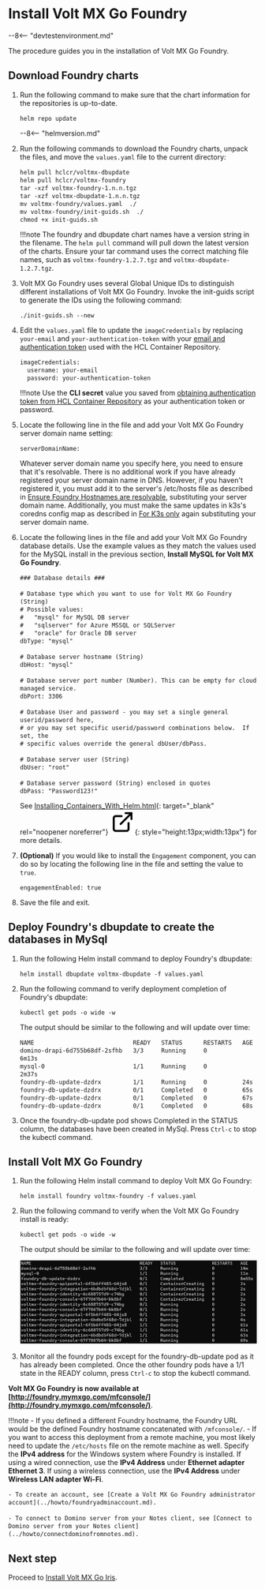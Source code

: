 # Install Volt MX Go Foundry

--8<-- "devtestenvironment.md"

The procedure guides you in the installation of Volt MX Go Foundry. 

<!--
The procedures vary depending on the Volt MX Go release version that you are using. 

## For Volt MX Go v2.1

The procedures are applicable for Volt MX Go v2.1 as only the `voltmx-foundry` helm chart is used for Volt MX Go Foundry installation. 

### 1. Download Foundry charts

1. Run the following command to make sure that the chart information for the repositories is up-to-date.

    ```
    helm repo update
    ```

    --8<-- "helmversion.md"

2. Run the following command to download the Foundry chart, unpack the files, and move the `values.yaml` file to the current directory:

    ```
    helm pull hclcr/voltmx-foundry
    tar -xzf voltmx-foundry-1.n.n.tgz
    mv voltmx-foundry/values.yaml  ./
    mv voltmx-foundry/init-guids.sh  ./
    chmod +x init-guids.sh
    ```
    !!!note
        The chart name has a version string in the filename. The `helm pull` command will pull down the latest version of the chart. Ensure your tar command uses the correct matching file name, such as `voltmx-foundry-1.2.7.tgz`.


3. Volt MX Go Foundry uses several Global Unique IDs to distinguish different installations of Volt MX Go Foundry. Invoke the init-guids script to generate the IDs using the following command:
    ```
    ./init-guids.sh --new
    ```

4. Edit the `values.yaml` file to update the `imageCredentials` by replacing `your-email` and   `your-authentication-token` with your [email and authentication token](obtainauthenticationtoken.md) used with the HCL Container Repository.

    ```{ .yaml .no-copy }
    imageCredentials:
      username: your-email
      password: your-authentication-token
    ```

    !!!note
        Use the **CLI secret** value you saved from [obtaining authentication token from HCL Container Repository](obtainauthenticationtoken.md) as your authentication token or password.

5. Locate the following line in the file and add your Volt MX Go Foundry server domain name setting:

    ```{ .yaml .no-copy }
    serverDomainName:
    ```

    Whatever server domain name you specify here, you need to ensure that it's resolvable. There is no additional work if you have already registered your server domain name in DNS. However, if you haven't registered it, you must add it to the server's /etc/hosts file as described in [Ensure Foundry Hostnames are resolvable](prereqindex.md#for-first-time-installation-of-volt-mx-go), substituting your server domain name. Additionally, you must make the same updates in k3s's coredns config map as described in [For K3s only](prereqindex.md#for-first-time-installation-of-volt-mx-go) again substituting your server domain name.

6. Locate the following lines in the file and add your Volt MX Go Foundry database details. Use the example values as they match the values used for the MySQL install in the previous section, **Install MySQL for Volt MX Go Foundry**.

    ```{ .yaml .no-copy }
    ### Database details ###

    # Database type which you want to use for Volt MX Go Foundry (String)
    # Possible values:
    #   "mysql" for MySQL DB server
    #   "sqlserver" for Azure MSSQL or SQLServer
    #   "oracle" for Oracle DB server
    dbType: "mysql"

    # Database server hostname (String)
    dbHost: "mysql"

    # Database server port number (Number). This can be empty for cloud managed service.
    dbPort: 3306

    # Database User and password - you may set a single general userid/password here,
    # or you may set specific userid/password combinations below.  If set, the
    # specific values override the general dbUser/dbPass.

    # Database server user (String)
    dbUser: "root"

    # Database server password (String) enclosed in quotes
    dbPass: "Password123!"
    ```
    
    See [Installing_Containers_With_Helm.html](https://opensource.hcltechsw.com/volt-mx-docs/95/docs/documentation/Foundry/voltmxfoundry_containers_helm/Content/Installing_Containers_With_Helm.html)
    for more details.

7. **(Optional)** If you would like to install the `Engagement` component, you can do so by locating the following line in the file and setting the value to `true`.

    ```{ .yaml .no-copy }
    engagementEnabled: true
    ```

8. Save the file and exit.

### 2. Install Volt MX Go Foundry

1. Run the following Helm install command to deploy Volt MX Go Foundry:

    ```
    helm install foundry voltmx-foundry -f values.yaml
    ```
    !!! warning "Important"
        The deployment process takes several minutes (more than 5 minutes based on tests). Kindly wait for the process to complete. Once done, you receive a notification that the application has been deployed successfully, including release, build, database, and application information. Otherwise, you will receive an error notification that the deployment is unsuccessful.

2. Run the following command to verify when the Volt MX Go Foundry install is ready:

    ```
    kubectl get pods -o wide -w
    ```

    The output should be similar to the following and will update over time:

    ![output](../assets/images/output11.png)


3. Monitor all the foundry pods and the foundry-db-update pod. Initially, foundry-db-update runs before the other foundry pods are deployed. Once the other foundry pods have a 1/1 state in the READY column, press `Ctrl-c` to stop the kubectl command.

**Volt MX Go Foundry is now available at [http://foundry.mymxgo.com/mfconsole/](http://foundry.mymxgo.com/mfconsole/)**.

!!!note
    - If you defined a different Foundry hostname, the Foundry URL would be the defined Foundry hostname concatenated with `/mfconsole/`.
    - If you want to access this deployment from a remote machine, you most likely need to update the `/etc/hosts` file on the remote machine as well. Specify the **IPv4 address** for the Windows system where Foundry is installed. If using a wired connection, use the **IPv4 Address** under **Ethernet adapter Ethernet 3**. If using a wireless connection, use the **IPv4 Address** under **Wireless LAN adapter Wi-Fi**.
    
    
    - To create an account, see [Create a Volt MX Go Foundry administrator account](../howto/foundryadminaccount.md).
    
    - To connect to Domino server from your Notes client, see [Connect to Domino server from your Notes client](../howto/connectdominofromnotes.md).

Process to [Next step](#next-step).

## For Volt MX Go v2.0.4 or earlier

The procedures are applicable for Volt MX Go v2.0.4 or earlier versions as the following helm charts are used for Volt MX Go Foundry installation:

- `voltmx-dbupdate`
- `voltmx-foundry`

-->

## Download Foundry charts

1. Run the following command to make sure that the chart information for the repositories is up-to-date.

    ```
    helm repo update
    ```

    --8<-- "helmversion.md"

2. Run the following commands to download the Foundry charts, unpack the files, and move the `values.yaml` file to the current directory:

    ```
    helm pull hclcr/voltmx-dbupdate
    helm pull hclcr/voltmx-foundry
    tar -xzf voltmx-foundry-1.n.n.tgz
    tar -xzf voltmx-dbupdate-1.n.n.tgz
    mv voltmx-foundry/values.yaml  ./
    mv voltmx-foundry/init-guids.sh  ./
    chmod +x init-guids.sh
    ```
    !!!note
        The foundry and dbupdate chart names have a version string in the filename. The `helm pull` command will pull down the latest version of the charts. Ensure your tar command uses the correct matching file names, such as `voltmx-foundry-1.2.7.tgz` and `voltmx-dbupdate-1.2.7.tgz`.


3. Volt MX Go Foundry uses several Global Unique IDs to distinguish different installations of Volt MX Go Foundry. Invoke the init-guids script to generate the IDs using the following command:
    ```
    ./init-guids.sh --new
    ```

4. Edit the `values.yaml` file to update the `imageCredentials` by replacing `your-email` and   `your-authentication-token` with your [email and authentication token](../howto/obtainauthenticationtoken.md) used with the HCL Container Repository.

    ```{ .yaml .no-copy }
    imageCredentials:
      username: your-email
      password: your-authentication-token
    ```

    !!!note
        Use the **CLI secret** value you saved from [obtaining authentication token from HCL Container Repository](../howto/obtainauthenticationtoken.md) as your authentication token or password.

5. Locate the following line in the file and add your Volt MX Go Foundry server domain name setting:

    ```{ .yaml .no-copy }
    serverDomainName:
    ```

    Whatever server domain name you specify here, you need to ensure that it's resolvable. There is no additional work if you have already registered your server domain name in DNS. However, if you haven't registered it, you must add it to the server's /etc/hosts file as described in [Ensure Foundry Hostnames are resolvable](prereqindex.md#for-first-time-installation-of-volt-mx-go), substituting your server domain name. Additionally, you must make the same updates in k3s's coredns config map as described in [For K3s only](prereqindex.md#for-first-time-installation-of-volt-mx-go) again substituting your server domain name.

6. Locate the following lines in the file and add your Volt MX Go Foundry database details. Use the example values as they match the values used for the MySQL install in the previous section, **Install MySQL for Volt MX Go Foundry**.

    ```{ .yaml .no-copy }
    ### Database details ###

    # Database type which you want to use for Volt MX Go Foundry (String)
    # Possible values:
    #   "mysql" for MySQL DB server
    #   "sqlserver" for Azure MSSQL or SQLServer
    #   "oracle" for Oracle DB server
    dbType: "mysql"

    # Database server hostname (String)
    dbHost: "mysql"

    # Database server port number (Number). This can be empty for cloud managed service.
    dbPort: 3306

    # Database User and password - you may set a single general userid/password here,
    # or you may set specific userid/password combinations below.  If set, the
    # specific values override the general dbUser/dbPass.

    # Database server user (String)
    dbUser: "root"

    # Database server password (String) enclosed in quotes
    dbPass: "Password123!"
    ```
    
    See [Installing_Containers_With_Helm.html](https://opensource.hcltechsw.com/volt-mx-docs/95/docs/documentation/Foundry/voltmxfoundry_containers_helm/Content/Installing_Containers_With_Helm.html "Link opens a new tab"){: target="_blank" rel="noopener noreferrer"}&nbsp;![link image](../assets/images/external-link.svg){: style="height:13px;width:13px"}
    for more details.

7. **(Optional)** If you would like to install the `Engagement` component, you can do so by locating the following line in the file and setting the value to `true`.

    ```{ .yaml .no-copy }
    engagementEnabled: true
    ```

8. Save the file and exit.

## Deploy Foundry's dbupdate to create the databases in MySql

1. Run the following Helm install command to deploy Foundry's dbupdate:

    ```
    helm install dbupdate voltmx-dbupdate -f values.yaml
    ```

2. Run the following command to verify deployment completion of Foundry's dbupdate:

    ```
    kubectl get pods -o wide -w
    ```

    The output should be similar to the following and will update over time:

    ```{ .yaml .no-copy }
    NAME                            READY   STATUS      RESTARTS   AGE
    domino-drapi-6d755b68df-2sfhb   3/3     Running     0          6m13s
    mysql-0                         1/1     Running     0          2m37s
    foundry-db-update-dzdrx         1/1     Running     0          24s
    foundry-db-update-dzdrx         0/1     Completed   0          65s
    foundry-db-update-dzdrx         0/1     Completed   0          67s
    foundry-db-update-dzdrx         0/1     Completed   0          68s
    ```

3. Once the foundry-db-update pod shows Completed in the STATUS column, the databases have been created in MySql. Press `Ctrl-c` to stop the kubectl command.

## Install Volt MX Go Foundry

1. Run the following Helm install command to deploy Volt MX Go Foundry:

    ```
    helm install foundry voltmx-foundry -f values.yaml
    ```

2. Run the following command to verify when the Volt MX Go Foundry install is ready:

    ```
    kubectl get pods -o wide -w
    ```

    The output should be similar to the following and will update over time:

    ![output](../assets/images/output1.png)


3. Monitor all the foundry pods except for the foundry-db-update pod as it has already been completed. Once the other foundry pods have a 1/1 state in the READY column, press `Ctrl-c` to stop the kubectl command.

**Volt MX Go Foundry is now available at [http://foundry.mymxgo.com/mfconsole/](http://foundry.mymxgo.com/mfconsole/)**.

!!!note
    - If you defined a different Foundry hostname, the Foundry URL would be the defined Foundry hostname concatenated with `/mfconsole/`.
    - If you want to access this deployment from a remote machine, you most likely need to update the `/etc/hosts` file on the remote machine as well. Specify the **IPv4 address** for the Windows system where Foundry is installed. If using a wired connection, use the **IPv4 Address** under **Ethernet adapter Ethernet 3**. If using a wireless connection, use the **IPv4 Address** under **Wireless LAN adapter Wi-Fi**.
    
    - To create an account, see [Create a Volt MX Go Foundry administrator account](../howto/foundryadminaccount.md).
    
    - To connect to Domino server from your Notes client, see [Connect to Domino server from your Notes client](../howto/connectdominofromnotes.md).

## Next step

Proceed to [Install Volt MX Go Iris](installirisindex.md).